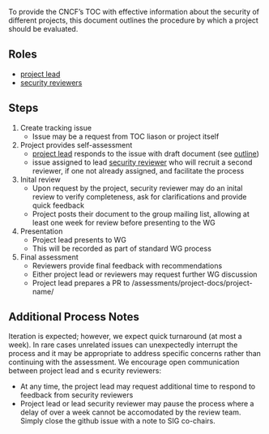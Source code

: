 To provide the CNCF’s TOC with effective
information about the security of different projects,
this document outlines the procedure by which a project should be evaluated.

## Roles

* [project lead](project-lead.md)
* [security reviewers](security-reviewer.md)

## Steps

1. Create tracking issue
   * Issue may be a request from TOC liason or project itself
2. Project provides self-assessment
   * [project lead](project-lead.md) responds to the issue with draft document (see [outline](outline.md))
   * issue assigned to lead [security reviewer](security-reviewer.md) who
   will recruit a second reviewer, if one not already assigned, and facilitate
   the process
3. Inital review
   * Upon request by the project, security reviewer may do an inital review to
   verify completeness, ask for clarifications and provide quick feedback
   * Project posts their document to the group mailing list, allowing at least
   one week for review before presenting to the WG
4. Presentation
   * Project lead presents to WG
   * This will be recorded as part of standard WG process
5. Final assessment
   * Reviewers provide final feedback with recommendations
   * Either project lead or reviewers may request further WG discussion
   * Project lead prepares a PR to /assessments/project-docs/project-name/

## Additional Process Notes

Iteration is expected; however, we expect quick turnaround (at most a week).
In rare cases unrelated issues can unexpectedly interrupt the process and
it may be appropriate to address specific concerns rather than continuing with
the assessment. We encourage open communication between project lead and s
ecurity reviewers:

* At any time, the project lead may request additional time to respond
  to feedback from security reviewers
* Project lead or lead security reviewer may pause the process where a delay
  of over a week cannot be accomodated by the review team. Simply close
  the github issue with a note to SIG co-chairs.


